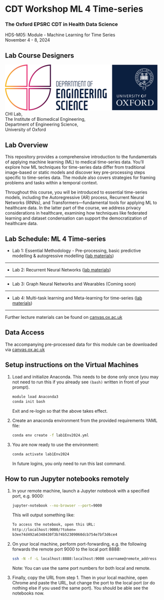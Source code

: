 # CDT Workshop ML 4 Time-series
### The Oxford EPSRC CDT in Health Data Science
HDS-M05: Module - Machine Learning for Time Series <br>
November 4 - 8, 2024 <br>


## Lab Course Designers
<!-- ALL-CONTRIBUTORS-LIST:START - Do not remove or modify this section -->
<!-- prettier-ignore-start -->
<!-- markdownlint-disable -->


<!-- markdownlint-restore -->
<!-- prettier-ignore-end -->

<!-- ALL-CONTRIBUTORS-LIST:END -->

<img src="./img/oxford_eng_logo.png" width="500" height="150" />
CHI Lab,<br/>
The Institute of Biomedical Engineering, <br />
Department of Engineering Science,<br />
University of Oxford<br />

## Lab Overview
This repository provides a comprehensive introduction to the fundamentals of applying machine learning (ML) to medical time-series data. You’ll explore how ML techniques for time-series data differ from traditional image-based or static models and discover key pre-processing steps specific to time-series data. The module also covers strategies for framing problems and tasks within a temporal context.

Throughout this course, you will be introduced to essential time-series models, including the Autoregressive (AR) process, Recurrent Neural Networks (RNNs), and Transformers—fundamental tools for applying ML to healthcare data. In the latter part of the course, we address privacy considerations in healthcare, examining how techniques like federated learning and dataset condensation can support the democratization of healthcare data.<br>

## Lab Schedule: ML 4 Time-series
- Lab 1: Essential Methodology - Pre-processing, basic predictive modelling & autogressive modelling ([lab materials](https://github.com/AnshThakur/CDT-TimeSeries/blob/main/labs/lab_1/CDT_ML4timeseries_Lab_1.ipynb))
---
- Lab 2: Recurrent Neural Networks ([lab materials](https://github.com/AnshThakur/CDT-TimeSeries/tree/main/labs/lab_3))
---
- Lab 3: Graph Neural Networks and Wearables (Coming soon)
---
- Lab 4: Multi-task learning and Meta-learning for time-series ([lab materials](https://canvas.ox.ac.uk/courses/151592/files/4943018?))
---
Further lecture materials can be found on
[canvas.ox.ac.uk](https://canvas.ox.ac.uk/courses/151592/pages/hds-m05-module-info-machine-learning-for-time-series)

## Data Access
The accompanying pre-processed data for this module can be downloaded via 
[canvas.ox.ac.uk](https://canvas.ox.ac.uk/courses/151592/files/4929999?wrap=1)

## Setup instructions on the Virtual Machines
1. Load and initialize Anaconda. This needs to be done only once (you may not need to run this if you already see `(bash)` written in front of your prompt).

   ```bash
   module load Anaconda3
   conda init bash
   ```
   Exit and re-login so that the above takes effect.
3. Create an anaconda environment from the provided requirements YAML file: 
   ```bash
   conda env create -f lab1Env2024.yml
   ```
4. You are now ready to use the environment: 
   ```bash
   conda activate lab1Env2024
   ```
   In future logins, you only need to run this last command.

## How to run Jupyter notebooks remotely

1. In your remote machine, launch a Jupyter notebook with a specified port, e.g. 9000:
   ```bash
   jupyter-notebook --no-browser --port=9000
   ```
   This will output something like:
   ```bash
   To access the notebook, open this URL:
   http://localhost:9000/?token=
   b3ee74d492a6348430f3b74b52309060dcb754e7bf3d6ce4
   ```

1. On your local machine, perform port-forwarding, e.g. the following forwards the remote port 9000 to the local port 8888:
   ```bash
   ssh -N -f -L localhost:8888:localhost:9000 username@remote_address
   ```
   Note: You can use the same port numbers for both local and remote.

1. Finally, copy the URL from step 1. Then in your local machine, open
Chrome and paste the URL, but change the port to the local port (or do nothing else if you used the same port).
You should be able see the notebooks now.



<!-- markdownlint-restore -->
<!-- prettier-ignore-end -->

<!-- ALL-CONTRIBUTORS-LIST:END -->
   


